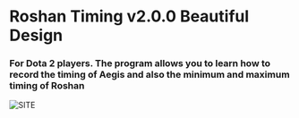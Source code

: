 # Roshan Timing v2.0.0 Beautiful Design

### For Dota 2 players. The program allows you to learn how to record the timing of Aegis and also the minimum and maximum timing of Roshan
 
![SITE](https://user-images.githubusercontent.com/91318807/193429460-310385e1-7a98-4d86-81c8-9801994d4ae5.png)
